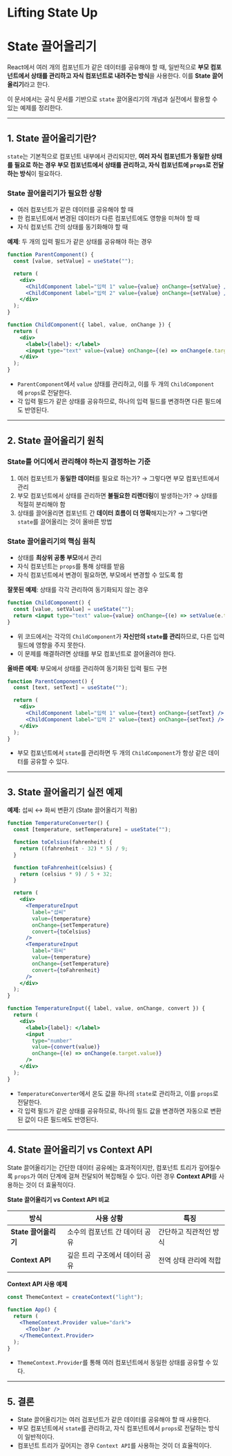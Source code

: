 # Lifting State Up

# State 끌어올리기

React에서 여러 개의 컴포넌트가 같은 데이터를 공유해야 할 때, 일반적으로 **부모 컴포넌트에서 상태를 관리하고 자식 컴포넌트로 내려주는 방식**을 사용한다. 이를 **State 끌어올리기**라고 한다.

이 문서에서는 공식 문서를 기반으로 `state` 끌어올리기의 개념과 실전에서 활용할 수 있는 예제를 정리한다.

---

## 1. State 끌어올리기란?

`state`는 기본적으로 컴포넌트 내부에서 관리되지만, **여러 자식 컴포넌트가 동일한 상태를 필요로 하는 경우 부모 컴포넌트에서 상태를 관리하고, 자식 컴포넌트에 `props`로 전달하는 방식**이 필요하다.

### **State 끌어올리기가 필요한 상황**

- 여러 컴포넌트가 같은 데이터를 공유해야 할 때
- 한 컴포넌트에서 변경된 데이터가 다른 컴포넌트에도 영향을 미쳐야 할 때
- 자식 컴포넌트 간의 상태를 동기화해야 할 때

**예제**: 두 개의 입력 필드가 같은 상태를 공유해야 하는 경우

```jsx
function ParentComponent() {
  const [value, setValue] = useState("");

  return (
    <div>
      <ChildComponent label="입력 1" value={value} onChange={setValue} />
      <ChildComponent label="입력 2" value={value} onChange={setValue} />
    </div>
  );
}

function ChildComponent({ label, value, onChange }) {
  return (
    <div>
      <label>{label}: </label>
      <input type="text" value={value} onChange={(e) => onChange(e.target.value)} />
    </div>
  );
}
```

- `ParentComponent`에서 `value` 상태를 관리하고, 이를 두 개의 `ChildComponent`에 `props`로 전달한다.
- 각 입력 필드가 같은 상태를 공유하므로, 하나의 입력 필드를 변경하면 다른 필드에도 반영된다.

---

## 2. State 끌어올리기 원칙

### State를 어디에서 관리해야 하는지 결정하는 기준

1. 여러 컴포넌트가 **동일한 데이터**를 필요로 하는가? → 그렇다면 부모 컴포넌트에서 관리
2. 부모 컴포넌트에서 상태를 관리하면 **불필요한 리렌더링**이 발생하는가? → 상태를 적절히 분리해야 함
3. 상태를 끌어올리면 컴포넌트 간 **데이터 흐름이 더 명확**해지는가? → 그렇다면 `state`를 끌어올리는 것이 올바른 방법

### State 끌어올리기의 핵심 원칙

- 상태를 **최상위 공통 부모**에서 관리
- 자식 컴포넌트는 `props`를 통해 상태를 받음
- 자식 컴포넌트에서 변경이 필요하면, 부모에서 변경할 수 있도록 함

**잘못된 예제**: 상태를 각각 관리하여 동기화되지 않는 경우

```jsx
function ChildComponent() {
  const [value, setValue] = useState("");
  return <input type="text" value={value} onChange={(e) => setValue(e.target.value)} />;
}
```

- 위 코드에서는 각각의 `ChildComponent`가 **자신만의 `state`를 관리**하므로, 다른 입력 필드에 영향을 주지 못한다.
- 이 문제를 해결하려면 상태를 부모 컴포넌트로 끌어올려야 한다.

**올바른 예제:** 부모에서 상태를 관리하여 동기화된 입력 필드 구현

```jsx
function ParentComponent() {
  const [text, setText] = useState("");

  return (
    <div>
      <ChildComponent label="입력 1" value={text} onChange={setText} />
      <ChildComponent label="입력 2" value={text} onChange={setText} />
    </div>
  );
}
```

- 부모 컴포넌트에서 `state`를 관리하면 두 개의 `ChildComponent`가 항상 같은 데이터를 공유할 수 있다.

---

## 3. State 끌어올리기 실전 예제

**예제:** 섭씨 ↔ 화씨 변환기 (State 끌어올리기 적용)

```jsx
function TemperatureConverter() {
  const [temperature, setTemperature] = useState("");

  function toCelsius(fahrenheit) {
    return ((fahrenheit - 32) * 5) / 9;
  }

  function toFahrenheit(celsius) {
    return (celsius * 9) / 5 + 32;
  }

  return (
    <div>
      <TemperatureInput
        label="섭씨"
        value={temperature}
        onChange={setTemperature}
        convert={toCelsius}
      />
      <TemperatureInput
        label="화씨"
        value={temperature}
        onChange={setTemperature}
        convert={toFahrenheit}
      />
    </div>
  );
}

function TemperatureInput({ label, value, onChange, convert }) {
  return (
    <div>
      <label>{label}: </label>
      <input
        type="number"
        value={convert(value)}
        onChange={(e) => onChange(e.target.value)}
      />
    </div>
  );
}
```

- `TemperatureConverter`에서 온도 값을 하나의 `state`로 관리하고, 이를 `props`로 전달한다.
- 각 입력 필드가 같은 상태를 공유하므로, 하나의 필드 값을 변경하면 자동으로 변환된 값이 다른 필드에도 반영된다.

---

## 4. State 끌어올리기 vs Context API

State 끌어올리기는 간단한 데이터 공유에는 효과적이지만, 컴포넌트 트리가 깊어질수록 `props`가 여러 단계에 걸쳐 전달되어 복잡해질 수 있다. 이런 경우 **Context API**를 사용하는 것이 더 효율적이다.

**State 끌어올리기 vs Context API 비교**

| **방식** | **사용 상황** | **특징** |
| --- | --- | --- |
| **State 끌어올리기** | 소수의 컴포넌트 간 데이터 공유 | 간단하고 직관적인 방식 |
| **Context API** | 깊은 트리 구조에서 데이터 공유 | 전역 상태 관리에 적합 |

**Context API 사용 예제**

```jsx
const ThemeContext = createContext("light");

function App() {
  return (
    <ThemeContext.Provider value="dark">
      <Toolbar />
    </ThemeContext.Provider>
  );
}
```

- `ThemeContext.Provider`를 통해 여러 컴포넌트에서 동일한 상태를 공유할 수 있다.

---

## 5. 결론

- State 끌어올리기는 여러 검포넌트가 같은 데이터를 공유해야 할 때 사용한다.
- 부모 컴포넌트에서 `state`를 관리하고, 자식 컴포넌트에서 `props`로 전달하는 방식이 일반적이다.
- 컴포넌트 트리가 깊어지는 경우 `Context API`를 사용하는 것이 더 효율적이다.